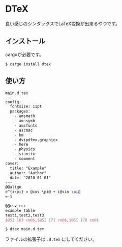 # DTeX

良い感じのシンタックスでLaTeX変換が出来るやつです。

## インストール

cargoが必要です。

```
$ cargo install dtex
```

## 使い方

`main.d.tex`

```tex
config:
  fontsize: 11pt
  packages:
    - amsmath
    - amssymb
    - amsfonts
    - ascmac
    - bm
    - dvipdfmx.graphicx
    - here
    - physics
    - siunitx
    - comment
cover:
  title: "Example"
  author: "Author"
  date: "2020-01-01"
---
@@align
e^{i\pi} = @cos \pi@ + i@sin \pi@
=-1

@@csv ccc
example table
test1,test2,test3
$@SI 163 cm@$,$@SI 171 cm@$,$@SI 178 cm@$
```

```
$ dtex main.d.tex
```

ファイルの拡張子は `.d.tex` にしてください。
